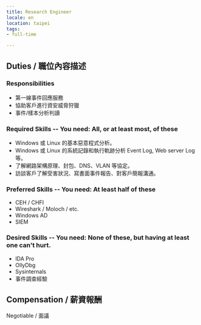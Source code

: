 ```yaml
---
title: Research Engineer
locale: en
location: taipei
tags:
- full-time

---
```

## Duties / 職位內容描述
### Responsibilities

- 第一線事件回應服務
- 協助客戶進行資安威脅狩獵
- 事件/樣本分析判讀
### Required Skills -- You need: All, or at least most, of these

- Windows 或 Linux 的基本惡意程式分析。
- Windows 或 Linux 的系統記錄和執行軌跡分析 Event Log, Web server Log 等。
- 了解網路架構原理、封包、DNS、VLAN 等協定。
- 訪談客戶了解受害狀況、寫書面事件報告、對客戶簡報溝通。
### Preferred Skills -- You need: At least half of these

- CEH / CHFI
- Wireshark / Moloch / etc.
- Windows AD
- SIEM
### Desired Skills -- You need: None of these, but having at least one can't hurt.

- IDA Pro
- OllyDbg
- Sysinternals
- 事件調查經驗

## Compensation / 薪資報酬
Negotiable / 面議